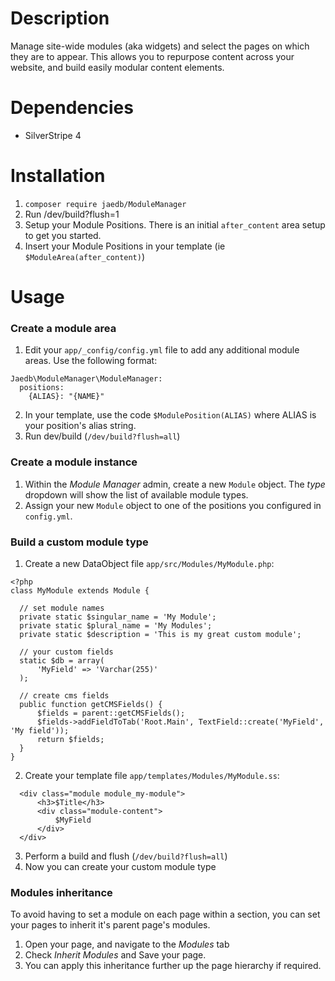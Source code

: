 # Description

Manage site-wide modules (aka widgets) and select the pages on which they are to appear. This allows you to repurpose content across your website, and build easily modular content elements.


# Dependencies

* SilverStripe 4


# Installation

1. `composer require jaedb/ModuleManager`
2. Run /dev/build?flush=1
3. Setup your Module Positions. There is an initial `after_content` area setup to get you started.
4. Insert your Module Positions in your template (ie `$ModuleArea(after_content)`)


# Usage

### Create a module area
1. Edit your `app/_config/config.yml` file to add any additional module areas. Use the following format:
  ```
  Jaedb\ModuleManager\ModuleManager:
    positions:
      {ALIAS}: "{NAME}"
  ```

2. In your template, use the code `$ModulePosition(ALIAS)` where ALIAS is your position's alias string.
3. Run dev/build (`/dev/build?flush=all`)

### Create a module instance
1. Within the *Module Manager* admin, create a new `Module` object. The *type* dropdown will show the list of available module types.
2. Assign your new `Module` object to one of the positions you configured in `config.yml`.

### Build a custom module type
1. Create a new DataObject file `app/src/Modules/MyModule.php`:
  ```
  <?php
  class MyModule extends Module {
	
	// set module names
	private static $singular_name = 'My Module';
	private static $plural_name = 'My Modules';
	private static $description = 'This is my great custom module';
   
	// your custom fields
	static $db = array(
        'MyField' => 'Varchar(255)'
    );
   
	// create cms fields
	public function getCMSFields() {
		$fields = parent::getCMSFields();
		$fields->addFieldToTab('Root.Main', TextField::create('MyField', 'My field'));
		return $fields;
	}	
  }
  ```
  
2. Create your template file `app/templates/Modules/MyModule.ss`:
  ```
    <div class="module module_my-module">
		<h3>$Title</h3>
		<div class="module-content">
	        $MyField
		</div>
	</div>
  ```
  
3. Perform a build and flush (`/dev/build?flush=all`)
4. Now you can create your custom module type

### Modules inheritance
To avoid having to set a module on each page within a section, you can set your pages to inherit it's parent page's modules.

1. Open your page, and navigate to the *Modules* tab
2. Check *Inherit Modules*  and Save your page.
3. You can apply this inheritance further up the page hierarchy if required.
 
